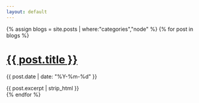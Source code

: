 ```yaml
---
layout: default
---
```


{% assign blogs = site.posts | where:"categories","node" %}
{% for post in blogs %}
  <h1><a href="{{ post.url }}">{{ post.title }}</a></h1>
  <p class="author">
    <span class="date">{{ post.date | date: "%Y-%m-%d" }}</span>
  </p>
  <div class="content">
    {{ post.excerpt | strip_html }}
  </div>
{% endfor %}